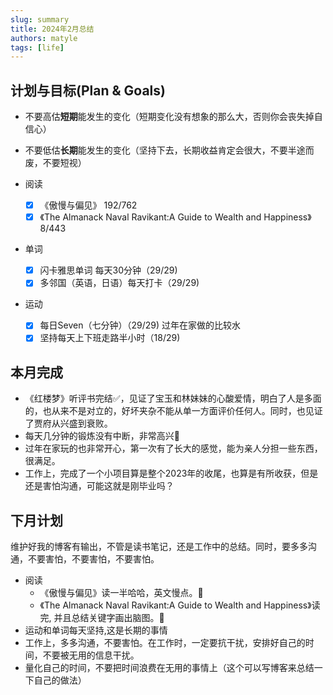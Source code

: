 ```yaml
---
slug: summary
title: 2024年2月总结
authors: matyle
tags: [life]
---
```


## 计划与目标(Plan & Goals)

- 不要高估**短期**能发生的变化（短期变化没有想象的那么大，否则你会丧失掉自信心）
- 不要低估**长期**能发生的变化（坚持下去，长期收益肯定会很大，不要半途而废，不要短视）

- 阅读
  - [x] 《傲慢与偏见》 192/762
  - [x] 《The Almanack Naval Ravikant:A Guide to Wealth and Happiness》8/443
- 单词
  - [x] 闪卡雅思单词 每天30分钟（29/29)
  - [x] 多邻国（英语，日语）每天打卡（29/29)
- 运动
  - [x] 每日Seven（七分钟）（29/29) 过年在家做的比较水
  - [x] 坚持每天上下班走路半小时（18/29)

## 本月完成

- 《红楼梦》听评书完结✅，见证了宝玉和林妹妹的心酸爱情，明白了人是多面的，也从来不是对立的，好坏夹杂不能从单一方面评价任何人。同时，也见证了贾府从兴盛到衰败。
- 每天几分钟的锻炼没有中断，非常高兴🎈
- 过年在家玩的也非常开心，第一次有了长大的感觉，能为亲人分担一些东西，很满足。
- 工作上，完成了一个小项目算是整个2023年的收尾，也算是有所收获，但是还是害怕沟通，可能这就是刚毕业吗？

## 下月计划

维护好我的博客有输出，不管是读书笔记，还是工作中的总结。同时，要多多沟通，不要害怕，不要害怕，不要害怕。

- 阅读
  - 《傲慢与偏见》读一半哈哈，英文慢点。🎉
  - 《The Almanack Naval Ravikant:A Guide to Wealth and Happiness》读完, 并且总结关键字画出脑图。🎉
- 运动和单词每天坚持,这是长期的事情
- 工作上，多多沟通，不要害怕。在工作时，一定要抗干扰，安排好自己的时间，不要被无用的信息干扰。
- 量化自己的时间，不要把时间浪费在无用的事情上（这个可以写博客来总结一下自己的做法）
